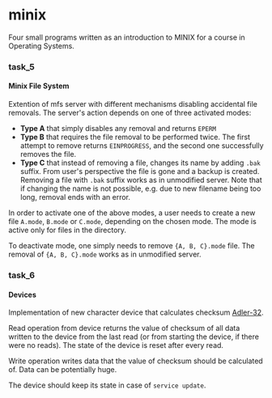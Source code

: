 # minix
Four small programs written as an introduction to MINIX for a course in Operating Systems.

### task_5
#### Minix File System
Extention of mfs server with different mechanisms disabling accidental file removals.
The server's action depends on one of three activated modes:
* **Type A** that simply disables any removal and returns ```EPERM```
* **Type B** that requires the file removal to be performed twice. The first attempt to remove returns ```EINPROGRESS```, and the second one successfully removes the file.
* **Type C** that instead of removing a file, changes its name by adding ```.bak``` suffix. From user's perspective the file is gone and a backup is created. Removing a file with ```.bak``` suffix works as in unmodified server. Note that if changing the name is not possible, e.g. due to new filename being too long, removal ends with an error.

In order to activate one of the above modes, a user needs to create a new file ```A.mode```, ```B.mode``` or ```C.mode```, depending on the chosen mode. The mode is active only for files in the directory.

To deactivate mode, one simply needs to remove ```{A, B, C}.mode``` file. The removal of ```{A, B, C}.mode``` works as in unmodified server.

### task_6
#### Devices
Implementation of new character device that calculates checksum [Adler-32](https://en.wikipedia.org/wiki/Adler-32).

Read operation from device returns the value of checksum of all data written to the device from the last read (or from starting the device, if there were no reads). The state of the device is reset after every read.

Write operation writes data that the value of checksum should be calculated of. Data can be potentially huge.

The device should keep its state in case of ```service update```.